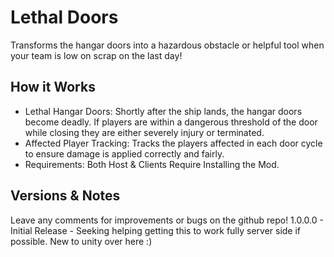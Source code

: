 # Lethal Doors
Transforms the hangar doors into a hazardous obstacle or helpful tool when your team is low on scrap on the last day! 

## How it Works
- Lethal Hangar Doors: Shortly after the ship lands, the hangar doors become deadly. If players are within a dangerous threshold of the door while closing they are either severely injury or terminated.
- Affected Player Tracking: Tracks the players affected in each door cycle to ensure damage is applied correctly and fairly.
- Requirements: Both Host & Clients Require Installing the Mod.

## Versions & Notes
Leave any comments for improvements or bugs on the github repo!
1.0.0.0 - Initial Release - Seeking helping getting this to work fully server side if possible. New to unity over here :)